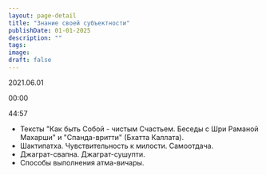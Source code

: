 ```yaml
---
layout: page-detail
title: "Знание своей субъектности"
publishDate: 01-01-2025
description: ""
tags:
image:
draft: false
---
```


2021.06.01

00:00 

44:57 

* Тексты "Как быть Собой - чистым Счастьем. Беседы с Шри Раманой Махарши" и "Спанда-вритти" (Бхатта Каллата).
* Шактипатха. Чувствительность к милости. Самоотдача.
* Джаграт-свапна. Джаграт-сушупти.
* Способы выполнения атма-вичары.

  
